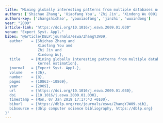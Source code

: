 ```yaml
---
title: "Mining globally interesting patterns from multiple databases using kernel estimation"
authors: ['Shichao Zhang', 'Xiaofang You', 'Zhi Jin', 'Xindong Wu 0001']
authors-key: ['zhangshichao', 'youxiaofang', 'jinzhi', 'wuxindong']
year: "2009"
article-link: "https://doi.org/10.1016/j.eswa.2009.01.030"
venue: "Expert Syst. Appl."
bibex: "@article{DBLP:journals/eswa/ZhangYJW09,
  author    = {Shichao Zhang and
               Xiaofang You and
               Zhi Jin and
               Xindong Wu},
  title     = {Mining globally interesting patterns from multiple databases using
               kernel estimation},
  journal   = {Expert Syst. Appl.},
  volume    = {36},
  number    = {8},
  pages     = {10863--10869},
  year      = {2009},
  url       = {https://doi.org/10.1016/j.eswa.2009.01.030},
  doi       = {10.1016/j.eswa.2009.01.030},
  timestamp = {Mon, 07 Jan 2019 17:17:43 +0100},
  biburl    = {https://dblp.org/rec/journals/eswa/ZhangYJW09.bib},
  bibsource = {dblp computer science bibliography, https://dblp.org}
}"
---
```

